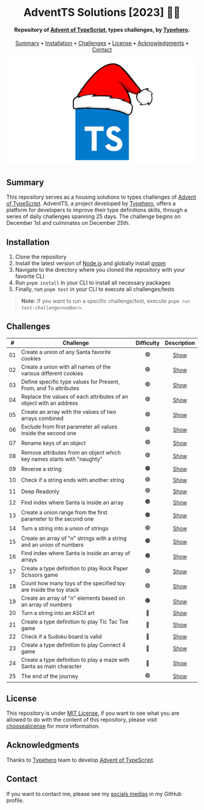 <h1 align="center">
    AdventTS Solutions [2023] 🎅🎄
</h1>

<h4 align="center">
    Repository of <a href="https://typehero.dev/aot-2023" target="_blank">Advent of TypeScript<a>, types challenges, by <a href="https://typehero.dev/" target="_blank">Typehero</a>.
</h4>

<p align="center">
    <a href="#----summary">Summary</a> •
    <a href="#----installation">Installation</a> •
    <a href="#----challenges">Challenges</a> •
    <a href="#----license">License</a> •
    <a href="#----acknowledgments">Acknowledgments</a> •
    <a href="#----contact">Contact</a>
</p>

<p align="center">
    <img src="./.github/adventts-logo.png" width="500">
</p>

<h2>
    Summary
</h2>
<p>
    This repository serves as a housing solutions to types challenges of <a href="https://typehero.dev/aot-2023" target="_blank">Advent of TypeScript<a>. AdventTS, a project developed by <a href="https://typehero.dev/" target="_blank">Typehero</a>, offers a platform for developers to improve their type definitions skills, through a series of daily challenges spanning 25 days. The challenge begins on December 1st and culminates on December 25th.
</p>

<h2>
    Installation
</h2>
<ol>
    <li>Clone the repository</li>
    <li>Install the latest version of <a href="https://nodejs.org/es/" target="_blank">Node.js<a> and globally install <a href="https://pnpm.io/installation#using-npm" target="_blank">pnpm<a></li>
    <li>Navigate to the directory where you cloned the repository with your favorite CLI</li>
    <li>Run <code>pnpm install</code> in your CLI to install all necessary packages</li>
    <li>Finally, run <code>pnpm test</code> in your CLI to execute all challenges/tests</li>
</ol>

> **Note:** If you want to run a specific challenge/test, execute `pnpm run test:challenge<number>`.

<h2>
    Challenges
</h2>

|  #  | Challenge                                                              | Difficulty |        Description         |
| :-: | ---------------------------------------------------------------------- | :--------: | :------------------------: |
| 01  | Create a union of any Santa favorite cookies                           |     🟢     | [Show](./src/01-challenge) |
| 02  | Create a union with all names of the various different cookies         |     🟢     | [Show](./src/02-challenge) |
| 03  | Define specific type values for Present, From, and To attributes       |     🟢     | [Show](./src/03-challenge) |
| 04  | Replace the values of each attributes of an object with an address     |     🟢     | [Show](./src/04-challenge) |
| 05  | Create an array with the values of two arrays combined                 |     🟢     | [Show](./src/05-challenge) |
| 06  | Exclude from first parameter all values inside the second one          |     🟢     | [Show](./src/06-challenge) |
| 07  | Rename keys of an object                                               |     🟢     | [Show](./src/07-challenge) |
| 08  | Remove attributes from an object which key names starts with "naughty" |     🟢     | [Show](./src/08-challenge) |
| 09  | Reverse a string                                                       |     🟠     | [Show](./src/09-challenge) |
| 10  | Check if a string ends with another string                             |     🟢     | [Show](./src/10-challenge) |
| 11  | Deep Readonly                                                          |     🟢     | [Show](./src/11-challenge) |
| 12  | Find index where Santa is inside an array                              |     🟠     | [Show](./src/12-challenge) |
| 13  | Create a union range from the first parameter to the second one        |     🟠     | [Show](./src/13-challenge) |
| 14  | Turn a string into a union of strings                                  |     🟢     | [Show](./src/14-challenge) |
| 15  | Create an array of "n" strings with a string and an union of numbers   |     🟠     | [Show](./src/15-challenge) |
| 16  | Find index where Santa is inside an array of arrays                    |     🟠     | [Show](./src/16-challenge) |
| 17  | Create a type definition to play Rock Paper Scissors game              |     🟢     | [Show](./src/17-challenge) |
| 18  | Count how many toys of the specified toy are inside the toy stack      |     🟢     | [Show](./src/18-challenge) |
| 19  | Create an array of "n" elements based on an array of numbers           |     🟠     | [Show](./src/19-challenge) |
| 20  | Turn a string into an ASCII art                                        |     🔴     | [Show](./src/20-challenge) |
| 21  | Create a type definition to play Tic Tac Toe game                      |     🔴     | [Show](./src/21-challenge) |
| 22  | Check if a Sudoku board is valid                                       |     🔴     | [Show](./src/22-challenge) |
| 23  | Create a type definition to play Connect 4 game                        |     🔴     | [Show](./src/23-challenge) |
| 24  | Create a type definition to play a maze with Santa as main character   |     🔴     | [Show](./src/24-challenge) |
| 25  | The end of the journey                                                 |     🟢     | [Show](./src/25-challenge) |

<h2>
    License
</h2>
<p>
    This repository is under <a href="./LICENSE" target="_blank">MIT License</a>, if you want to see what you are allowed to do with the content of this repository, please visit <a href="https://choosealicense.com/licenses/" target="_blank">choosealicense</a> for more information.
</p>

<h2>
    Acknowledgments
</h2>
<p>
    Thanks to <a href="https://typehero.dev/" target="_blank">Typehero</a> team to develop <a href="https://typehero.dev/aot-2023" target="_blank">Advent of TypeScript<a>.
</p>

<h2>
    Contact
</h1>
<p>
    If you want to contact me, please see my <a href="https://github.com/hozlucas28" target="_blank">socials medias</a> in my GitHub profile.
</p>
